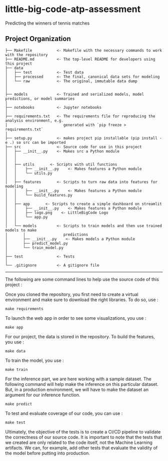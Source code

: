 little-big-code-atp-assessment
==============================

Predicting the winners of tennis matches

Project Organization
------------

    ├── Makefile           <- Makefile with the necessary commands to work with the repository
    ├── README.md          <- The top-level README for developers using this project
    ├── data
    │   ├── test           <- Test data
    │   ├── processed      <- The final, canonical data sets for modeling
    │   └── raw            <- The original, immutable data dump
    │
    │
    ├── models             <- Trained and serialized models, model predictions, or model summaries
    │
    ├── notebooks          <- Jupyter notebooks
    │
    ├── requirements.txt   <- The requirements file for reproducing the analysis environment, e.g.
    │                         generated with `pip freeze > requirements.txt`
    │
    ├── setup.py           <- makes project pip installable (pip install -e .) so src can be imported
    ├── src                <- Source code for use in this project
    │   ├── __init__.py    <- Makes src a Python module
    │   │
    │   │
    │   ├── utils       <- Scripts with util functions
    │   │    ├── __init__.py    <- Makes features a Python module 
    │   │    └── utils.py
    │   │
    │   ├── features       <- Scripts to turn raw data into features for modeling
    │   │    ├── __init__.py    <- Makes features a Python module 
    │   │    └── build_features.py
    │   │
    │   ├── app       <- Scripts to create a simple dashboard on streamlit
    │   │    ├── __init__.py    <- Makes features a Python module 
    │   │    ├── logo.png    <- LittleBigCode Logo 
    │   │    └── app.py
    │   │
    │   └── models         <- Scripts to train models and then use trained models to make
    │       │                 predictions
    │       ├── __init__.py    <- Makes models a Python module  
    │       ├── predict_model.py
    │       └── train_model.py
    │
    ├── test               <- Tests
    │
    └── .gitignore         <- A gitignore file


--------

The following are some command lines to help use the source code of this project : 

Once you cloned the repository, you first need to create a virtual environment and make sure to download the right libraries. To do so, use :
```
make requirements
```
To launch the web app in order to see some visualizations, you use : 
```
make app
```
For our project, the data is stored in the repository. To build the features, you use :
```
make data
```
To train the model, you use :
```
make train
```
For the inference part, we are here working with a sample dataset. The following command will help make the inference on this particular dataset. 
But, in a production environment, we will have to make the dataset an argument for our inference function. 
```
make predict
```
To test and evaluate coverage of our code, you can use :
```
make test
```
Ultimately, the objective of the tests is to create a CI/CD pipeline to validate the correctness of our source code. It is important to note that the tests 
that we created are only related to the code itself, not the Machine Learning artifacts. 
We can, for example, add other tests that evaluate the validity of the model before putting into production. 